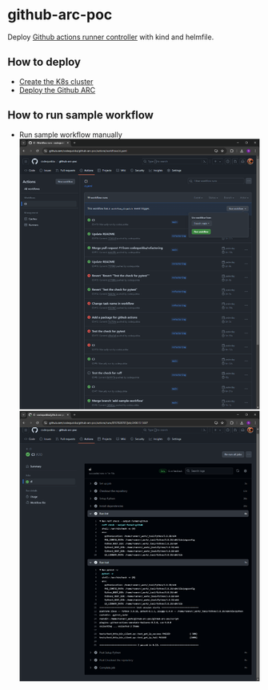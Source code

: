 # github-arc-poc
Deploy [Github actions runner controller](https://github.com/actions/actions-runner-controller) with kind and helmfile.

## How to deploy
- [Create the K8s cluster](/kind/README.md)
- [Deploy the Github ARC](/helm/README.md)

## How to run sample workflow
- Run sample workflow manually
![](./docs/images/run-workflow-manually.png)
![](./docs/images/check-sample-workflow-is-succeeded.png)
